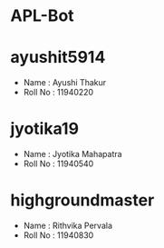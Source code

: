 # APL-Bot

# ayushit5914
* Name : Ayushi Thakur
* Roll No : 11940220
# jyotika19
* Name : Jyotika Mahapatra
* Roll No : 11940540
# highgroundmaster
* Name : Rithvika Pervala
* Roll No : 11940830
